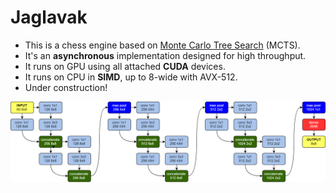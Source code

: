 # Jaglavak

- This is a chess engine based on [Monte Carlo Tree Search](https://en.wikipedia.org/wiki/Monte_Carlo_tree_search) (MCTS).
- It's an **asynchronous** implementation designed for high throughput.
- It runs on GPU using all attached **CUDA** devices.
- It runs on CPU in **SIMD**, up to 8-wide with AVX-512.
- Under construction!

![Architecture](Testing/NetworkArchitecture.png)

